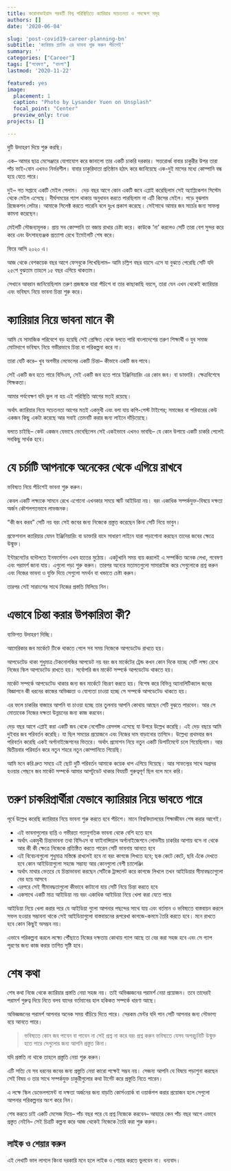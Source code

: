 ```yaml
---
title: করোনাভাইরাস পরবর্তী বিশ্ব পরিস্থিতিতে ক্যারিয়ার সচেতনতা ও পদক্ষেপ সমূহ
authors: []
date: '2020-06-04'

slug: 'post-covid19-career-planning-bn'
subtitle: 'ক্যরিয়ার প্ল্যানিং এর ভাবনা শুরু করুন পঁচিশেই'
summary: ''
categories: ["Career"]
tags: ["গবেষণা", "বাংলা"]
lastmod: '2020-11-22'

featured: yes
image:
  placement: 1
  caption: "Photo by Lysander Yuen on Unsplash"
  focal_point: "Center"
  preview_only: true
projects: []

---
```


দুটি উদাহরণ দিয়ে শুরু করছি।

এক– আমার ছাত্র মেসেঞ্জারে যোগাযোগ করে জানালো তার একটি চাকরি দরকার। ‌সত্তরোর্ধ্ব বাবার চাকুরীর উপর তারা পাঁচ ভাই-বোন এখনও নির্ভরশীল। বাবার চাকুরিদাতা প্রতিষ্ঠান হঠাৎ করে জানিয়েছে এক-দুই মাসের মধ্যে কোম্পানি বন্ধ হয়ে যেতে পারে।

দুই– গত সপ্তাহে একটি মেইল পেলাম। ‌ দেড় বছর আগে কোন একটি জবে এপ্লাই করেছিলাম সেই অ্যাপ্লিকেশন সিস্টেম থেকে মেইল এসেছে। দীর্ঘসময়ের গ্যাপ থাকায় অনুধাবন করতে পারছিলাম না এটি কিসের মেইল। পড়ে বুঝলাম রিজেকশন লেটার। আমাকে সিলেক্ট করতে পারেনি বলে দুঃখ প্রকাশ করেছে। সেইসাথে আমার জব সার্চের জন্য সাফল্য কামনা করেছেন।

মেইলটি সৌজন্যমূলক। প্রায় সব কোম্পানি তা বজায় রাখার চেষ্টা করে। কাউকে ‘না’ করলেও সেটি তারা বেশ সুন্দর করে করে এবং উৎসাহব্যঞ্জক প্রত্যাশা রেখে ইমেইলটি শেষ করে।

ফিরে আসি ২০২০ এ।

<script async src="https://pagead2.googlesyndication.com/pagead/js/adsbygoogle.js"></script>
<ins class="adsbygoogle"
     style="display:block; text-align:center;"
     data-ad-layout="in-article"
     data-ad-format="fluid"
     data-ad-client="ca-pub-6844136270310089"
     data-ad-slot="7220073377"></ins>
<script>
     (adsbygoogle = window.adsbygoogle || []).push({});
</script>

আজ থেকে বেশকয়েক বছর আগে ফেসবুকে লিখেছিলাম– আমি চল্লিশ বছর বয়সে এসে যা বুঝতে পেরেছি সেটি যদি ২৫শে বুঝতাম তাহলে ১৫ বছর এগিয়ে থাকতাম।

সেখানে আহ্বান জানিয়েছিলাম তরুণ প্রজন্মকে যারা পঁচিশে বা তার কাছাকাছি বয়সে, তারা যেন এখন থেকেই ক্যারিয়ার এবং ভবিষ্যৎ নিয়ে ভাবনা চিন্তা শুরু করে।

# ক্যারিয়ার নিয়ে ভাবনা মানে কী

আমি যে সামাজিক পরিবেশে বড় হয়েছি সেই প্রেক্ষিত থেকে বলতে পারি বাংলাদেশের তরুণ শিক্ষার্থী ও যুব সমাজ মোটাদাগে ভবিষ্যৎ নিয়ে গভীরভাবে চিন্তা বা পরিকল্পনা করে না।

তারা যেটি করে– খুব অগভীর লেভেলের একটি চিন্তা– কীভাবে একটি জব পাবে। ‌

সেই একটি জব হতে পারে বিসিএস, সেই একটি জব হতে পারে ইঞ্জিনিয়ারিং এর কোন জব। বা ডাক্তারি। ক্ষেত্রবিশেষে শিক্ষকতা।

আমার পর্যবেক্ষণ যদি ভুল না হয় এই পরিস্থিতি আগের মতই রয়েছে।

অর্থাৎ ক্যারিয়ার নিয়ে সচেতনতা আগের মতই একমুখী এবং বলা যায় কপি-পেস্ট টাইপের; সমাজের বা পরিবারের কেউ একজন কিছু একটা করেছে আর সবাই তেমনটি করার জন্য লাইনে ‌দাঁড়িয়েছে।

<script async src="https://pagead2.googlesyndication.com/pagead/js/adsbygoogle.js"></script>
<ins class="adsbygoogle"
     style="display:block; text-align:center;"
     data-ad-layout="in-article"
     data-ad-format="fluid"
     data-ad-client="ca-pub-6844136270310089"
     data-ad-slot="7220073377"></ins>
<script>
     (adsbygoogle = window.adsbygoogle || []).push({});
</script>

বলতে চাইছি– কেউ একজন যেভাবে ভেবেছিলেন সেই একইভাবে এখনও ভাবছি– যে কোন উপায়ে একটি চাকরি পেলেই সবকিছু সার্থক হবে।‌

# যে চর্চাটি আপনাকে অনেকের থেকে এগিয়ে রাখবে

ভবিষ্যত নিয়ে পঁচিশেই ভাবনা শুরু করুন।

কেবল একটি লক্ষ্যকে সামনে রেখে এগোনো এখনকার সময়ে স্মার্ট আইডিয়া নয়। বরং একাধিক সম্পর্কযুক্ত-বিষয়ে দক্ষতা অর্জন কৌশলগতভাবে লাভজনক।

“কী জব করব” সেটি নয় বরং সেই জবের জন্য নিজেকে প্রস্তুত করেছেন কিনা সেটি নিয়ে ভাবুন।

প্রফেশনাল ক্যারিয়ার যেমন ইঞ্জিনিয়ারিং বা ডাক্তারি বাদে সাধারণ লাইনে যারা পড়াশোনা করছেন তাদের জবের ক্ষেত্রে উন্মুক্ত।

ইন্টারনেটের বদৌলতে ইনফর্মেশন এখন হাতের মুঠোয়। একটুখানি সময় ব্যয় করলেই এ সম্পর্কিত অনেক লেখা, গবেষণা এবং পরামর্শ জানা যায়। এগুলো পড়া শুরু করুন। তারপর অন্যের মতামতগুলো সামারাইজ করে সেগুলোকে প্রশ্ন করুন এবং নিজের ভাবনা ও যুক্তি দিয়ে সেগুলো সমর্থন বা খন্ডাতে চেষ্টা করুন।

তারপর সেই সারাংশের সাথে নিজের প্রস্ততি মিলিয়ে নিন।

<script async src="https://pagead2.googlesyndication.com/pagead/js/adsbygoogle.js"></script>
<ins class="adsbygoogle"
     style="display:block; text-align:center;"
     data-ad-layout="in-article"
     data-ad-format="fluid"
     data-ad-client="ca-pub-6844136270310089"
     data-ad-slot="7220073377"></ins>
<script>
     (adsbygoogle = window.adsbygoogle || []).push({});
</script>

# এভাবে চিন্তা করার উপকারিতা কী?

ব্যক্তিগত উদাহরণ দিচ্ছি।

আমেরিকার জব মার্কেটে টিকে থাকতে গেলে সব সময় নিজেকে আপডেটেড রাখতে হয়।

আপডেটেড থাকা শুধুমাত্র টেকনোলজির আপডেট নয় বরং জব মার্কেটের ট্রেন্ড কখন কোন দিকে যাচ্ছে সেটি লক্ষ্য রেখে নিজের স্কিল আপডেটেড রাখতে হয়। সর্বোপরি জব মার্কেট সম্পর্কে আপডেটেড থাকতে হয়।

মার্কেট সম্পর্কে আপডেটেড থাকার জন্য জব মার্কেটে বিচরণ করতে হয়। ‌বিশেষ করে বিভিন্ন অ্যানালিটিক্যাল জবের বিজ্ঞাপনে কী ধরনের কাজের অভিজ্ঞতা ও যোগ্যতা চাওয়া হচ্ছে সে সম্পর্কে আপডেটেড থাকতে হয়।

এর ফলে চাকরির বাজারে আপনি যা চাওয়া হচ্ছে তার তুলনায় আপনি কোথায় আছেন সেটি বুঝতে পারবেন। ‌আর সে মোতাবেক নিজের দক্ষতা উন্নয়নের জন্য কাজ করবেন।

দেড় বছর আগে এপ্লাই করা একটি জব থেকে নেগেটিভ রেসপন্স এসেছে যা উপরে উল্লেখ করেছি। এই দেড় বছরে আমি দুইবার জব পরিবর্তন করেছি। যা ছিল সময়ের প্রয়োজনে এবং নিজের দাম বাড়ানোর তাগিদে। উল্লেখ্য প্রথমবার জব পরিবর্তন করেছি একই অর্গানাইজেশনের ভিতরে। অর্থাৎ প্রমোশন নিয়ে নতুন একটি ডিপার্টমেন্টে চলে গিয়েছিলাম। আর দ্বিতীয়বার পরিবর্তন করে নতুন শহরে নতুন কোম্পানিতে গিয়েছি।

<script async src="https://pagead2.googlesyndication.com/pagead/js/adsbygoogle.js"></script>
<ins class="adsbygoogle"
     style="display:block; text-align:center;"
     data-ad-layout="in-article"
     data-ad-format="fluid"
     data-ad-client="ca-pub-6844136270310089"
     data-ad-slot="7220073377"></ins>
<script>
     (adsbygoogle = window.adsbygoogle || []).push({});
</script>

আমি মনে করি দ্রুত সময়ে এই ছোট দুটি পরিবর্তন আমাকে কয়েক ধাপ এগিয়ে দিয়েছে। আর সাফল্যের সাথে অগ্রসর হওয়ার পেছনে জব মার্কেট সম্পর্কে আমার আপটুডেট থাকার বিযয়টি গুরুত্বপূর্ণ ছিল বলে মনে করি।

# তরুণ চাকরিপ্রার্থীরা যেভাবে ক্যারিয়ার নিয়ে ভাবতে পারে
পূর্বে উল্লেখ করেছি ক্যারিয়ার নিয়ে ভাবনা শুরু করতে হবে পঁচিশে। মানে বিশ্ববিদ্যালয়ের শিক্ষাজীবন শেষ করার আগেই।

- এই ভাবনাগুলোর ব্যপ্তি ও গভীরতা গতানুগতিক ভাবনা থেকে বেশি হতে হবে
- অর্থাৎ একমুখী চিন্তাভাবনা তথা বিসিএস বা ফাইনান্সিয়াল অর্গানাইজেশনে লোভনীয় চাকরির আশায় বসে না থেকে আর কী কী ক্ষেত্রে নিজেকে প্রতিষ্ঠিত করতে পারেন সেটি ভাবনায় আনতে হবে
- এই বিবেচনাগুলো শুধুমাত্র মস্তিষ্কে রাখলেই হবে না বরং কাগজে লিখতে হবে; ছক কেটে কেটে, ছবি এঁকে দেখতে হবে কোন আইডিয়াগুলো সহজে সম্ভাব্য আর কোনগুলো বেশী চ্যালেঞ্জিং
- অর্থাৎ মাথার ভেতরে যে চিন্তাভাবনা করছেন সেটিকে ট্রান্সলেট করে কাগজে লিখলে তখন আইডিয়ার সীমাবদ্ধতাগুলো বের হয়ে আসবে
- এরপরে সেই সীমাবদ্ধতাগুলো কীভাবে কাটানো যায় সেটি নিয়ে চিন্তা করতে হবে
- একসাথে একটি মাত্র আইডিয়া নয় বরং একাধিক আইডিয়া নিয়ে খেলা করা যেতে পারে

<script async src="https://pagead2.googlesyndication.com/pagead/js/adsbygoogle.js"></script>
<ins class="adsbygoogle"
     style="display:block; text-align:center;"
     data-ad-layout="in-article"
     data-ad-format="fluid"
     data-ad-client="ca-pub-6844136270310089"
     data-ad-slot="7220073377"></ins>
<script>
     (adsbygoogle = window.adsbygoogle || []).push({});
</script>

আইডিয়া নিয়ে খেলা করার পরে যে আইডিয়া গুলো আপনার পছন্দের সাথে যায় এবং বর্তমান ও ভবিষ্যতে বাস্তবায়ন করলে সফল হওয়ার সম্ভাবনা থাকে সেই আইডিয়াগুলো বাস্তবায়নের রূপরেখা কাগজে-কলমে তৈরি করতে হবে। মনে রাখতে হবে কোন কিছুই অসম্ভব নয়।

এভাবে পরিকল্পনা করলে লক্ষ্যে পৌঁছাতে নিজের দক্ষতায় কোথায় গ্যাপ আছে তা বের করা সহজ হবে এবং সে গ্যাপ পূরণের জন্য কাজ করার তাগিত সৃষ্টি হবে।

# শেষ কথা

শেষ কথা‌‌
নিজে থেকে ক্যারিয়ার প্রস্ততি নেয়া সহজ নয়। তাই অভিজ্ঞজনের পরামর্শ নেয়া প্রয়োজন। তবে তাদেরই পরামর্শ গুরুত্ব দিয়ে নিতে বলব যাদের বর্তমানের হাল হকিকত সম্পর্কে ধারণা আছে।

অভিজ্ঞজনের পরামর্শ আপনার অনেক সময় বাঁচিয়ে দিতে পারে। সেরকম মেন্টর যদি পান সেটি আপনার জন্য সৌভাগ্য বয়ে আনতে পারে।

> ভবিষ্যতে কোন জব পাবেন বা পাবেন না সেই প্রশ্ন না করে বরং প্রশ্ন করুন ভবিষ্যতে যেসব অপরচুনিটি উন্মুক্ত হতে পারে সেগুলোর জন্য আপনি প্রস্তুত কিনা।

যদি প্রস্ততি না থাকে তাহলে প্রস্তুতি নেয়া শুরু করুন।

এটি সত্যি যে সব ধরনের জবের জন্য প্রস্তুতি নেয়া কারো পক্ষেই সম্ভব নয়। সেজন্য আপনি যে বিষয়ে পড়াশুনা করছেন সেই বিষয় ও তার সাথে সম্পর্কযুক্ত চাকুরীগুলোর কথা টার্গেট করে প্রস্তুতি নিতে পারেন।

এ লক্ষে স্কিল ডেভেলপমেন্ট বা দক্ষতা অর্জনের জন্য বাড়তি কোর্সওয়ার্ক বা ওয়ার্কশপ করার প্রয়োজন হলে সেগুলো আপনার পরিকল্পনার অংশ করে নিন।

<script async src="https://pagead2.googlesyndication.com/pagead/js/adsbygoogle.js"></script>
<ins class="adsbygoogle"
     style="display:block; text-align:center;"
     data-ad-layout="in-article"
     data-ad-format="fluid"
     data-ad-client="ca-pub-6844136270310089"
     data-ad-slot="7220073377"></ins>
<script>
     (adsbygoogle = window.adsbygoogle || []).push({});
</script>

শেষ করতে চাই একটি মেসেজ দিয়ে– পাঁচ বছর পরে যে প্রশ্ন নিজেকে করবেন– আহারে কেন পাঁচ বছর আগে এভাবে প্রস্তুত নেইনি– সেই চিত্রটি কল্পনা করে আজ থেকেই নিজেকে তৈরি করা শুরু করুন।

## লাইক ও শেয়ার করুন

এই লেখাটি ভাল লাগলে কিংবা দরকারি মনে হলে লাইক ও শেয়ার করতে ভুলবেন না। ধন্যবাদ।